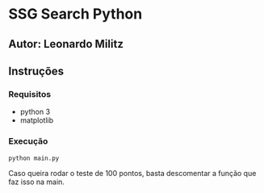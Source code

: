 # SSG Search Python
**Autor:** Leonardo Militz
-------------
## Instruções
### Requisitos
- python 3
- matplotlib

### Execução
```sh
python main.py
```
Caso queira rodar o teste de 100 pontos, basta descomentar a função que faz isso na main. 
